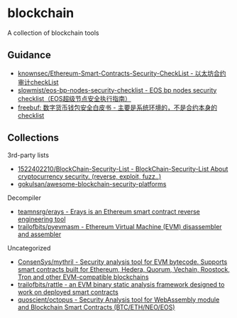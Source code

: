 # blockchain

A collection of blockchain tools

## Guidance

* [knownsec/Ethereum-Smart-Contracts-Security-CheckList - 以太坊合约审计checkList](https://github.com/knownsec/Ethereum-Smart-Contracts-Security-CheckList)
* [slowmist/eos-bp-nodes-security-checklist - EOS bp nodes security checklist（EOS超级节点安全执行指南）](https://github.com/slowmist/eos-bp-nodes-security-checklist)
* [freebuf: 数字货币钱包安全白皮书 - 主要是系统环境的，不是合约本身的checklist](https://www.freebuf.com/articles/paper/172937.html)

## Collections

3rd-party lists

* [1522402210/BlockChain-Security-List - BlockChain-Security-List About cryptocurrency security. (reverse, exploit, fuzz..)](https://github.com/1522402210/BlockChain-Security-List)
* [gokulsan/awesome-blockchain-security-platforms](https://github.com/gokulsan/awesome-blockchain-security-platforms)

Decompiler

* [teamnsrg/erays - Erays is an Ethereum smart contract reverse engineering tool](https://github.com/teamnsrg/erays)
* [trailofbits/pyevmasm - Ethereum Virtual Machine (EVM) disassembler and assembler](https://github.com/trailofbits/pyevmasm)

Uncategorized

* [ConsenSys/mythril - Security analysis tool for EVM bytecode. Supports smart contracts built for Ethereum, Hedera, Quorum, Vechain, Roostock, Tron and other EVM-compatible blockchains](https://github.com/ConsenSys/mythril)
* [trailofbits/rattle - an EVM binary static analysis framework designed to work on deployed smart contracts](https://github.com/trailofbits/rattle)
* [quoscient/octopus - Security Analysis tool for WebAssembly module and Blockchain Smart Contracts (BTC/ETH/NEO/EOS)](https://github.com/quoscient/octopus)

